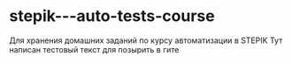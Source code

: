 # stepik---auto-tests-course
Для хранения домашних заданий по курсу автоматизации в STEPIK
Тут написан тестовый текст для позырить в гите
